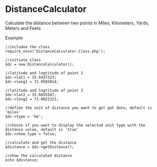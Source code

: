 # DistanceCalculator
Calculate the distance between two points in Miles, Kilometers, Yards, Meters and Feets

Example
```
//includee the class
require_once('DistanceCalculator.Class.php');

//initiate class
$dc = new DistanceCalculator();

//latitude and logtitude of point 1
$dc->lat1 = 33.6437323;
$dc->long1 = 72.9585014;

//latitude and logtitude of point 2
$dc->lat2 = 33.6655587;
$dc->long2 = 73.0022321;

//define the unit of distance you want to get get data, default is 'miles'
$dc->type = 'km';

//choose if you want to display the selected unit type with the distance value, default is 'true'
$dc->show_type = false;

//calculate and get the distance
$distance = $dc->getDistance();

//show the calculated distance
echo $distance;
```
